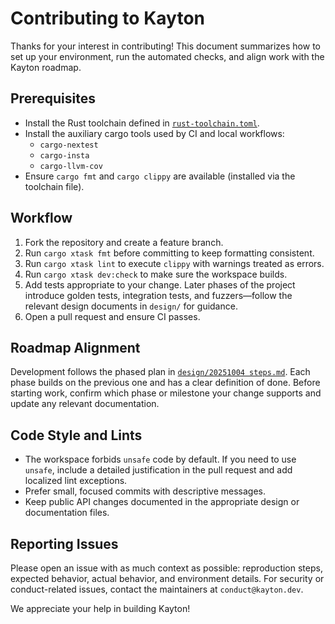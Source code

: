 # Contributing to Kayton

Thanks for your interest in contributing! This document summarizes how to set up your environment,
run the automated checks, and align work with the Kayton roadmap.

## Prerequisites

- Install the Rust toolchain defined in [`rust-toolchain.toml`](rust-toolchain.toml).
- Install the auxiliary cargo tools used by CI and local workflows:
  - `cargo-nextest`
  - `cargo-insta`
  - `cargo-llvm-cov`
- Ensure `cargo fmt` and `cargo clippy` are available (installed via the toolchain file).

## Workflow

1. Fork the repository and create a feature branch.
2. Run `cargo xtask fmt` before committing to keep formatting consistent.
3. Run `cargo xtask lint` to execute `clippy` with warnings treated as errors.
4. Run `cargo xtask dev:check` to make sure the workspace builds.
5. Add tests appropriate to your change. Later phases of the project introduce golden tests,
   integration tests, and fuzzers—follow the relevant design documents in `design/` for guidance.
6. Open a pull request and ensure CI passes.

## Roadmap Alignment

Development follows the phased plan in [`design/20251004 steps.md`](design/20251004%20steps.md). Each
phase builds on the previous one and has a clear definition of done. Before starting work, confirm
which phase or milestone your change supports and update any relevant documentation.

## Code Style and Lints

- The workspace forbids `unsafe` code by default. If you need to use `unsafe`, include a detailed
  justification in the pull request and add localized lint exceptions.
- Prefer small, focused commits with descriptive messages.
- Keep public API changes documented in the appropriate design or documentation files.

## Reporting Issues

Please open an issue with as much context as possible: reproduction steps, expected behavior, actual
behavior, and environment details. For security or conduct-related issues, contact the maintainers at
`conduct@kayton.dev`.

We appreciate your help in building Kayton!
